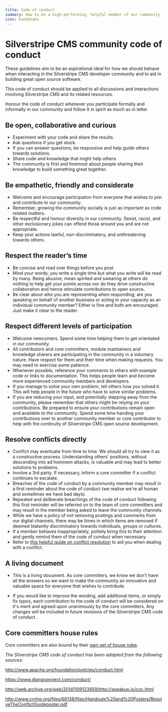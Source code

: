```yaml
---
title: Code of conduct
summary: How to be a high-performing, helpful member of our community
icon: handshake
---
```

# Silverstripe CMS community code of conduct

These guidelines aim to be an aspirational ideal for how we should behave when interacting in the Silverstripe CMS developer community and to aid in building great open source software.

This code of conduct should be applied to all discussions and interactions involving Silverstripe CMS and its related resources.

Honour the code of conduct whenever you participate formally and informally in our community and follow it in spirit as much as in letter.

## **Be open, collaborative and curious**

- Experiment with your code and share the results.
- Ask questions if you get stuck.
- If you can answer questions, be responsive and help guide others towards solutions.
- Share code and knowledge that might help others.
- The community is first and foremost about people sharing their knowledge to build something great together.

## Be empathetic, friendly and considerate

- Welcome and encourage participation from everyone that wishes to join and contribute to our community.
- Remember, growing the community socially is just as important as code related matters.
- Be respectful and honour diversity in our community. Sexist, racist, and other exclusionary jokes can offend those around you and are not appropriate.
- Keep your actions lawful, non-discriminatory, and unthreatening towards others.

## Respect the reader’s time

- Be concise and read over things before you post.
- Mind your words; you write a single time but what you write will be read by many. Being abusive, mean spirited and swearing at others do nothing to help get your points across nor do they drive constructive collaboration and hence stimulate contributions to open source.
- Be clear about who you are representing when responding; are you speaking on behalf of another business or acting in your capacity as an individual community member? Either is fine and both are encouraged. Just make it clear to the reader.

## Respect different levels of participation

- Welcome newcomers. Spend some time helping them to get orientated in our community.
- All contributors and core committers, module maintainers and knowledge sharers are participating in the community in a voluntary nature. Have respect for them and their time when making requests. You may need to exercise some patience.
- Whenever possible, reference your comments to others with example code or links to documentation. This helps people learn and become more experienced community members and developers.
- If you manage to solve your own problem, tell others how you solved it. This will help people in the future who have to solve similar problems.
- If you are reducing your input, and potentially stepping away from the community, please remember that others might be relying on your contributions. Be prepared to ensure your contributions remain open and available to the community. Spend some time handing your contributions over to another community member or core contributor to help with the continuity of Silverstripe CMS open source development.

## Resolve conflicts directly

- Conflict may eventuate from time to time. We should all try to view it as a constructive process. Understanding others' positions, without descending into ad hominem attacks, is valuable and may lead to better solutions to problems.
- Involve a 3rd party. If necessary, inform a core committer if a conflict continues to escalate.
- Breaches of the code of conduct by a community member may result in a first reminder about the code of conduct (we realise we're all human and sometimes we have bad days).
- Repeated and deliberate breachings of the code of conduct following this first reminder will be referred on to the team of core committers and may result in the member being asked to leave the community channels.
- While we have a policy of not removing postings and comments from our digital channels, there may be times in which items are removed if deemed blatantly discriminatory towards individuals, groups or cultures.
- If a member behaves inappropriately, politely bring this to their attention and gently remind them of the code of conduct when necessary.
- Refer to [this helpful guide on conflict resolution](http://www.crnhq.org/files/66138/files/Handouts%20and%20Posters/ResolveTheConflictGuideposter.pdf) to aid you when dealing with a conflict.

## A living document

- This is a living document. As core committers, we know we don't have all the answers so we want to make the community an innovative and valuable space for everyone that wishes to contribute.

- If you would like to improve the wording, add additional items, or simply fix typos, each contribution to the code of conduct will be considered on it's merit and agreed upon unanimously by the core committers. Any changes will be included in future revisions of the Silverstripe CMS code of conduct.

## Core committers house rules

Core committers are also bound by their [own set of house rules](core_committers#house_rules_for_the_core_committer_team).

*The Silverstripe CMS code of conduct has been adapted from the following sources:*

<http://www.apache.org/foundation/policies/conduct.html>

<https://www.djangoproject.com/conduct/>

<http://web.archive.org/web/20141109123859/http://speakup.io/coc.html>

<http://www.crnhq.org/files/66138/files/Handouts%20and%20Posters/ResolveTheConflictGuideposter.pdf>
